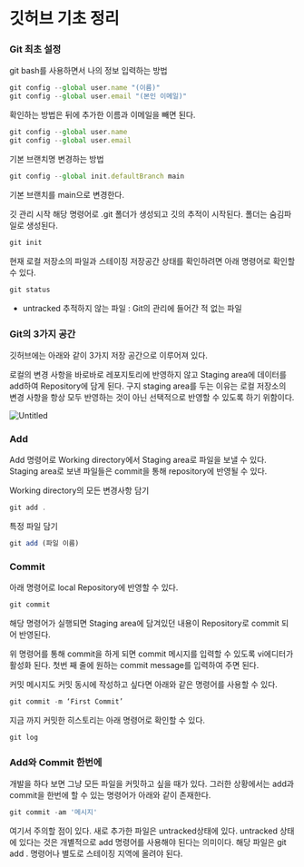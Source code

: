 # 깃허브 기초 정리

### Git 최초 설정

git bash를 사용하면서 나의 정보 입력하는 방법

```jsx
git config --global user.name "(이름)"
git config --global user.email "(본인 이메일)"
```

확인하는 방법은 뒤에 추가한 이름과 이메일을 빼면 된다.

```jsx
git config --global user.name
git config --global user.email
```

기본 브랜치명 변경하는 방법

```jsx
git config --global init.defaultBranch main
```

기본 브랜치를 main으로 변경한다.

깃 관리 시작 해당 명령어로 .git 폴더가 생성되고 깃의 추적이 시작된다. 폴더는 숨김파일로 생성된다.

```jsx
git init
```

현재 로컬 저장소의 파일과 스테이징 저장공간 상태를 확인하려면 아래 명령어로 확인할 수 있다.

```jsx
git status
```

- untracked 추적하지 않는 파일 : Git의 관리에 들어간 적 없는 파일

### Git의 3가지 공간

깃허브에는 아래와 같이 3가지 저장 공간으로 이루어져 있다.

로컬의 변경 사항을 바로바로 레포지토리에 반영하지 않고 Staging area에 데이터를 add하여 Repository에 담게 된다. 구지 staging area를 두는 이유는 로컬 저장소의 변경 사항을 항상 모두 반영하는 것이 아닌 선택적으로 반영할 수 있도록 하기 위함이다.

![Untitled](%E1%84%80%E1%85%B5%E1%86%BA%E1%84%92%E1%85%A5%E1%84%87%E1%85%B3%20%E1%84%80%E1%85%B5%E1%84%8E%E1%85%A9%20%E1%84%8C%E1%85%A5%E1%86%BC%E1%84%85%E1%85%B5%20b42ada298b2a493887632dc836dd70c3/Untitled.png)

### Add

Add 명령어로 Working directory에서 Staging area로 파일을 보낼 수 있다. Staging area로 보낸 파일들은 commit을 통해 repository에 반영될 수 있다.

Working directory의 모든 변경사항 담기 

```jsx
git add .
```

특정 파일 담기

```jsx
git add (파일 이름)
```

### Commit

아래 명령어로 local Repository에 반영할 수 있다. 

```jsx
git commit
```

해당 명령어가 실행되면 Staging area에 담겨있던 내용이 Repository로 commit 되어 반영된다.

위 명령어를 통해 commit을 하게 되면 commit 메시지를 입력할 수 있도록 vi에디터가 활성화 된다. 첫번 째 줄에 원하는 commit message를 입력하여 주면 된다.

커밋 메시지도 커밋 동시에 작성하고 싶다면 아래와 같은 명령어를 사용할 수 있다.

```jsx
git commit -m ‘First Commit’
```

지금 까지 커밋한 히스토리는 아래 명령어로 확인할 수 있다.

```jsx
git log
```

### Add와 Commit 한번에

개발을 하다 보면 그냥 모든 파일을 커밋하고 싶을 때가 있다. 그러한 상황에서는 add과 commit을 한번에 할 수 있는 명령어가 아래와 같이 존재한다.

```jsx
git commit -am '메시지'
```

여기서 주의할 점이 있다. 새로 추가한 파일은 untracked상태에 있다.  untracked 상태에 있다는 것은 개별적으로 add 명령어를 사용해야 된다는 의미이다. 해당 파일은 git add . 명령어나 별도로 스테이징 지역에 올려야 된다.